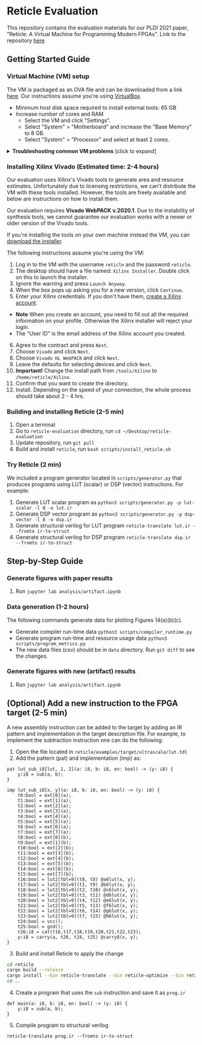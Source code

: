 # Reticle Evaluation

This repository contains the evaluation materials for our PLDI 2021 paper, "Reticle: A Virtual Machine for Programming Modern FPGAs". Link to the repository [here](https://github.com/vegaluisjose/reticle-evaluation)

## Getting Started Guide

### Virtual Machine (VM) setup

The VM is packaged as an OVA file and can be downloaded from a link [here](https://drive.google.com/file/d/1YcpfbMFsuyrwOxiVnV4bZUUdTG8o74XW/view?usp=sharing).
Our instructions assume you're using [VirtualBox](https://www.virtualbox.org).

- Minimum host disk space required to install external tools: 65 GB
- Increase number of cores and RAM
  - Select the VM and click "Settings".
  - Select "System" > "Motherboard" and increase the "Base Memory" to 8 GB.
  - Select "System" > "Processor" and select at least 2 cores.

<details>
<summary><b>Troubleshooting common VM problems</b> [click to expand]</summary>

 - **Running out of disk space while installing Vivado tools**. The Vivado installer will sometimes
 crash or not start if there is not enough disk space. The Virtual Machine is configured to use
 a dynamically sized disk, so to solve this problem, simply clear space on the host machine. You need about 65 gbs of free space.
 - **Running out of memory**. Vivado uses fair amount of memory. If there
 is not enough memory available to the VM, they will crash and data won't be generated. If something fails you can do one of:
   - Increase the RAM and rerun the script that had a failure.
   - Ignore the failure, the figure generation scripts are made to be resilient to this kind of data failure.
 - **Kernel driver not installed (rc=-1908)**. Proper virtualbox permissions have to be setup for OSx, read more [here](https://www.howtogeek.com/658047/how-to-fix-virtualboxs-“kernel-driver-not-installed-rc-1908-error/)
</details>

### Installing Xilinx Vivado (Estimated time: 2-4 hours)
Our evaluation uses Xilinx's Vivado tools to generate
area and resource estimates.
Unfortunately due to licensing restrictions, we can't distribute the VM with
these tools installed. However, the tools are freely available and below are
instructions on how to install them.

Our evaluation requires **Vivado WebPACK v.2020.1**.
Due to the instability of synthesis tools, we cannot guarantee our
evaluation works with a newer or older version of the Vivado tools.

If you're installing the tools on your own machine instead the VM, you can
[download the installer](https://www.xilinx.com/member/forms/download/xef.html?filename=Xilinx_Unified_2020.1_0602_1208_Lin64.bin).


The following instructions assume you're using the VM:

1. Log in to the VM with the username `reticle` and the password `reticle`.
2. The desktop should have a file named: `Xilinx Installer`. Double click on this to launch the installer.
3. Ignore the warning and press `Launch Anyway`.
4. When the box pops up asking you for a new version, click `Continue`.
5. Enter your Xilinx credentials. If you don't have them, [create a Xilinx account](https://login.xilinx.com/login/login.htm).
  - **Note** When you create an account, you need to fill out all the required information on your profile.
  Otherwise the Xilinx installer will reject your login.
  - The "User ID" is the email address of the Xilinx account you created.
6. Agree to the contract and press `Next`.
7. Choose `Vivado` and click `Next`.
8. Choose `Vivado HL WebPACK` and click `Next`.
9. Leave the defaults for selecting devices and click `Next`.
10. **Important!** Change the install path from `/tools/Xilinx` to `/home/reticle/Xilinx`.
11. Confirm that you want to create the directory.
12. Install.  Depending on the speed of your connection, the whole process
    should take about 2 - 4 hrs.
    
### Building and installing Reticle (2-5 min)

1. Open a terminal
2. Go to `reticle-evaluation` directory, run `cd ~/Desktop/reticle-evaluation`
3. Update repository, run `git pull`
4. Build and install `reticle`, run `bash scripts/install_reticle.sh`

### Try Reticle (2 min)

We included a program generator located in `scripts/generator.py` that produces programs using LUT (scalar) or DSP (vector) instructions. For example:

1. Generate LUT scalar program as `python3 scripts/generator.py -p lut-scalar -l 8 -o lut.ir`
2. Generate DSP vector program as `python3 scripts/generator.py -p dsp-vector -l 8 -o dsp.ir`
3. Generate structural verilog for LUT program `reticle-translate lut.ir --fromto ir-to-struct`
4. Generate structural verilog for DSP program `reticle-translate dsp.ir --fromto ir-to-struct`

## Step-by-Step Guide

### Generate figures with paper results

1. Run `jupyter lab analysis/artifact.ipynb`

### Data generation (1-2 hours)

The following commands generate data for plotting Figures 14(a)(b)(c).

* Generate compiler run-time data `python3 scripts/compiler_runtime.py`
* Generate program run-time and resource usage data `python3 scripts/program_metrics.py`
* The new data files (csv) should be in `data` directory. Run `git diff` to see the changes.

### Generate figures with new (artifact) results

1. Run `jupyter lab analysis/artifact.ipynb`

## (Optional) Add a new instruction to the FPGA target (2-5 min)

A new assembly instruction can be added to the target by adding an IR pattern and implementation in the target description file. For example, to implement the subtraction instruction one can do the following:

1. Open the file located in `reticle/examples/target/ultrascale/lut.tdl`
2. Add the pattern (pat) and implementation (imp) as:

```
pat lut_sub_i8[lut, 1, 2](a: i8, b: i8, en: bool) -> (y: i8) {
    y:i8 = sub(a, b);
}

imp lut_sub_i8[x, y](a: i8, b: i8, en: bool) -> (y: i8) {
    t0:bool = ext[0](a);
    t1:bool = ext[1](a);
    t2:bool = ext[2](a);
    t3:bool = ext[3](a);
    t4:bool = ext[4](a);
    t5:bool = ext[5](a);
    t6:bool = ext[6](a);
    t7:bool = ext[7](a);
    t8:bool = ext[0](b);
    t9:bool = ext[1](b);
    t10:bool = ext[2](b);
    t11:bool = ext[3](b);
    t12:bool = ext[4](b);
    t13:bool = ext[5](b);
    t14:bool = ext[6](b);
    t15:bool = ext[7](b);
    t16:bool = lut2[tbl=9](t0, t8) @a6lut(x, y);
    t17:bool = lut2[tbl=9](t1, t9) @b6lut(x, y);
    t18:bool = lut2[tbl=9](t2, t10) @c6lut(x, y);
    t19:bool = lut2[tbl=9](t3, t11) @d6lut(x, y);
    t20:bool = lut2[tbl=9](t4, t12) @e6lut(x, y);
    t21:bool = lut2[tbl=9](t5, t13) @f6lut(x, y);
    t22:bool = lut2[tbl=9](t6, t14) @g6lut(x, y);
    t23:bool = lut2[tbl=9](t7, t15) @h6lut(x, y);
    t24:bool = vcc();
    t25:bool = gnd();
    t26:i8 = cat(t16,t17,t18,t19,t20,t21,t22,t23);
    y:i8 = carry(a, t26, t24, t25) @carry8(x, y);
}
```
3. Build and install Reticle to apply the change

```bash
cd reticle
cargo build --release
cargo install --bin reticle-translate --bin reticle-optimize --bin reticle-place --path .
cd ..
```

4. Create a program that uses the `sub` instruction and save it as `prog.ir`

```
def main(a: i8, b: i8, en: bool) -> (y: i8) {
    y:i8 = sub(a, b);
}
```

5. Compile program to structural verilog

```
reticle-translate prog.ir --fromto ir-to-struct
```
